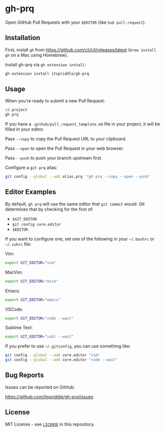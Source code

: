 # gh-prq

Open GitHub Pull Requests with your `$EDITOR` (like `hub pull-request`).

## Installation

First, install `gh` from <https://github.com/cli/cli/releases/latest> (`brew
install gh` on a Mac using Homebrew).

Install gh-prq via `gh extension install`:

```sh
gh extension install itspriddle/gh-prq
```

## Usage

When you're ready to submit a new Pull Request:

```sh
cd project
gh prq
```

If you have a `.github/pull_request_template.md` file in your project, it will
be filled in your editor.

Pass `--copy` to copy the Pull Request URL to your clipboard.

Pass `--open` to open the Pull Request in your web browser.

Pass `--push` to push your branch upstream first.

Configure a `git prq` alias:

```sh
git config --global --add alias.prq '!gh prq --copy --open --push'
```

## Editor Examples

By default, `gh prq` will use the same editor that `git commit` would. Git
determines that by checking for the first of:

- `$GIT_EDITOR`
- `git config core.editor`
- `$EDITOR`

If you want to configure one, set one of the following in your `~/.bashrc` or
`~/.zshrc` file:

Vim:

```sh
export GIT_EDITOR="vim"
```

MacVim:

```sh
export GIT_EDITOR="mvim"
```

Emacs:

```sh
export GIT_EDITOR="emacs"
```

VSCode:

```sh
export GIT_EDITOR="code --wait"
```

Sublime Text:

```sh
export GIT_EDITOR="subl --wait"
```

If you prefer to use `~/.gitconfig`, you can use something like:

```sh
git config --global --add core.editor "vim"
git config --global --add core.editor "code --wait"
```

## Bug Reports

Issues can be reported on GitHub:

<https://github.com/itspriddle/gh-prq/issues>

## License

MIT License - see [`LICENSE`](./LICENSE) in this repository.
